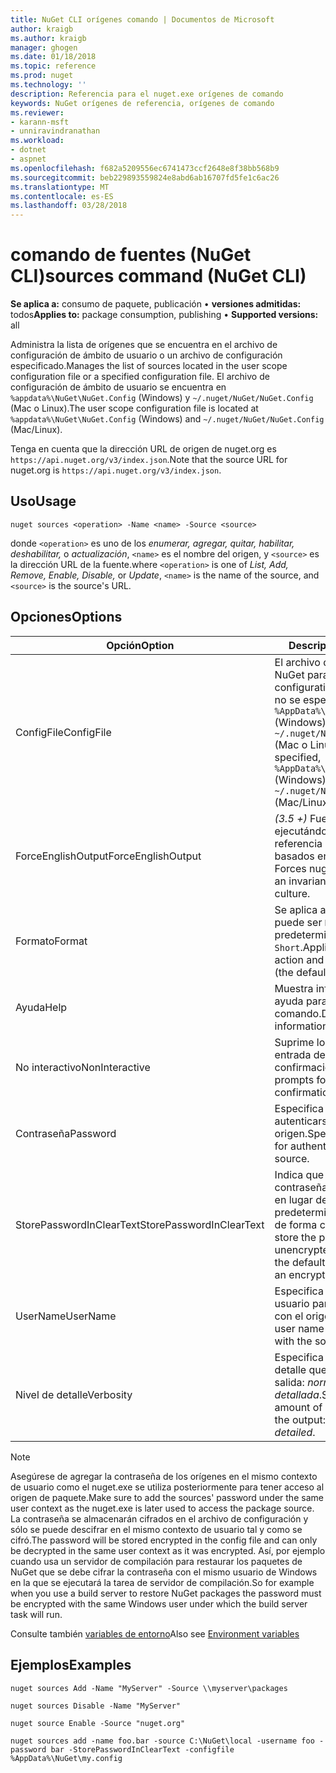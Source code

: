 ```yaml
---
title: NuGet CLI orígenes comando | Documentos de Microsoft
author: kraigb
ms.author: kraigb
manager: ghogen
ms.date: 01/18/2018
ms.topic: reference
ms.prod: nuget
ms.technology: ''
description: Referencia para el nuget.exe orígenes de comando
keywords: NuGet orígenes de referencia, orígenes de comando
ms.reviewer:
- karann-msft
- unniravindranathan
ms.workload:
- dotnet
- aspnet
ms.openlocfilehash: f682a5209556ec6741473ccf2648e8f38bb568b9
ms.sourcegitcommit: beb229893559824e8abd6ab16707fd5fe1c6ac26
ms.translationtype: MT
ms.contentlocale: es-ES
ms.lasthandoff: 03/28/2018
---
```

# <a name="sources-command-nuget-cli"></a><span data-ttu-id="0c35e-104">comando de fuentes (NuGet CLI)</span><span class="sxs-lookup"><span data-stu-id="0c35e-104">sources command (NuGet CLI)</span></span>

<span data-ttu-id="0c35e-105">**Se aplica a:** consumo de paquete, publicación &bullet; **versiones admitidas:** todos</span><span class="sxs-lookup"><span data-stu-id="0c35e-105">**Applies to:** package consumption, publishing &bullet; **Supported versions:** all</span></span>

<span data-ttu-id="0c35e-106">Administra la lista de orígenes que se encuentra en el archivo de configuración de ámbito de usuario o un archivo de configuración especificado.</span><span class="sxs-lookup"><span data-stu-id="0c35e-106">Manages the list of sources located in the user scope configuration file or a specified configuration file.</span></span> <span data-ttu-id="0c35e-107">El archivo de configuración de ámbito de usuario se encuentra en `%appdata%\NuGet\NuGet.Config` (Windows) y `~/.nuget/NuGet/NuGet.Config` (Mac o Linux).</span><span class="sxs-lookup"><span data-stu-id="0c35e-107">The user scope configuration file is located at `%appdata%\NuGet\NuGet.Config` (Windows) and `~/.nuget/NuGet/NuGet.Config` (Mac/Linux).</span></span>

<span data-ttu-id="0c35e-108">Tenga en cuenta que la dirección URL de origen de nuget.org es `https://api.nuget.org/v3/index.json`.</span><span class="sxs-lookup"><span data-stu-id="0c35e-108">Note that the source URL for nuget.org is `https://api.nuget.org/v3/index.json`.</span></span>

## <a name="usage"></a><span data-ttu-id="0c35e-109">Uso</span><span class="sxs-lookup"><span data-stu-id="0c35e-109">Usage</span></span>

```cli
nuget sources <operation> -Name <name> -Source <source>
```

<span data-ttu-id="0c35e-110">donde `<operation>` es uno de los *enumerar, agregar, quitar, habilitar, deshabilitar,* o *actualización*, `<name>` es el nombre del origen, y `<source>` es la dirección URL de la fuente.</span><span class="sxs-lookup"><span data-stu-id="0c35e-110">where `<operation>` is one of *List, Add, Remove, Enable, Disable,* or *Update*, `<name>` is the name of the source, and `<source>` is the source's URL.</span></span>

## <a name="options"></a><span data-ttu-id="0c35e-111">Opciones</span><span class="sxs-lookup"><span data-stu-id="0c35e-111">Options</span></span>

| <span data-ttu-id="0c35e-112">Opción</span><span class="sxs-lookup"><span data-stu-id="0c35e-112">Option</span></span> | <span data-ttu-id="0c35e-113">Descripción</span><span class="sxs-lookup"><span data-stu-id="0c35e-113">Description</span></span> |
| --- | --- |
| <span data-ttu-id="0c35e-114">ConfigFile</span><span class="sxs-lookup"><span data-stu-id="0c35e-114">ConfigFile</span></span> | <span data-ttu-id="0c35e-115">El archivo de configuración de NuGet para aplicar.</span><span class="sxs-lookup"><span data-stu-id="0c35e-115">The NuGet configuration file to apply.</span></span> <span data-ttu-id="0c35e-116">Si no se especifica, `%AppData%\NuGet\NuGet.Config` (Windows) o `~/.nuget/NuGet/NuGet.Config` (Mac o Linux) se utiliza.</span><span class="sxs-lookup"><span data-stu-id="0c35e-116">If not specified, `%AppData%\NuGet\NuGet.Config` (Windows) or `~/.nuget/NuGet/NuGet.Config` (Mac/Linux) is used.</span></span>|
| <span data-ttu-id="0c35e-117">ForceEnglishOutput</span><span class="sxs-lookup"><span data-stu-id="0c35e-117">ForceEnglishOutput</span></span> | <span data-ttu-id="0c35e-118">*(3.5 +)*  Fuerza nuget.exe ejecutándose con una referencia cultural invariable, basados en el inglés.</span><span class="sxs-lookup"><span data-stu-id="0c35e-118">*(3.5+)* Forces nuget.exe to run using an invariant, English-based culture.</span></span> |
| <span data-ttu-id="0c35e-119">Formato</span><span class="sxs-lookup"><span data-stu-id="0c35e-119">Format</span></span> | <span data-ttu-id="0c35e-120">Se aplica a la `list` acción y puede ser `Detailed` (valor predeterminado) o `Short`.</span><span class="sxs-lookup"><span data-stu-id="0c35e-120">Applies to the `list` action and can be `Detailed` (the default) or `Short`.</span></span> |
| <span data-ttu-id="0c35e-121">Ayuda</span><span class="sxs-lookup"><span data-stu-id="0c35e-121">Help</span></span> | <span data-ttu-id="0c35e-122">Muestra información de ayuda para el comando.</span><span class="sxs-lookup"><span data-stu-id="0c35e-122">Displays help information for the command.</span></span> |
| <span data-ttu-id="0c35e-123">No interactivo</span><span class="sxs-lookup"><span data-stu-id="0c35e-123">NonInteractive</span></span> | <span data-ttu-id="0c35e-124">Suprime los mensajes para la entrada de usuario o confirmaciones.</span><span class="sxs-lookup"><span data-stu-id="0c35e-124">Suppresses prompts for user input or confirmations.</span></span> |
| <span data-ttu-id="0c35e-125">Contraseña</span><span class="sxs-lookup"><span data-stu-id="0c35e-125">Password</span></span> | <span data-ttu-id="0c35e-126">Especifica la contraseña para autenticarse con el origen.</span><span class="sxs-lookup"><span data-stu-id="0c35e-126">Specifies the password for authenticating with the source.</span></span> |
| <span data-ttu-id="0c35e-127">StorePasswordInClearText</span><span class="sxs-lookup"><span data-stu-id="0c35e-127">StorePasswordInClearText</span></span> | <span data-ttu-id="0c35e-128">Indica que se guarde la contraseña en texto sin cifrar en lugar del comportamiento predeterminado de almacenar de forma cifrada.</span><span class="sxs-lookup"><span data-stu-id="0c35e-128">Indicates to store the password in unencrypted text instead of the default behavior of storing an encrypted form.</span></span> |
| <span data-ttu-id="0c35e-129">UserName</span><span class="sxs-lookup"><span data-stu-id="0c35e-129">UserName</span></span> | <span data-ttu-id="0c35e-130">Especifica el nombre de usuario para la autenticación con el origen.</span><span class="sxs-lookup"><span data-stu-id="0c35e-130">Specifies the user name for authenticating with the source.</span></span> |
| <span data-ttu-id="0c35e-131">Nivel de detalle</span><span class="sxs-lookup"><span data-stu-id="0c35e-131">Verbosity</span></span> | <span data-ttu-id="0c35e-132">Especifica la cantidad de detalle que se muestra en la salida: *normal*, *quiet*, *detallada*.</span><span class="sxs-lookup"><span data-stu-id="0c35e-132">Specifies the amount of detail displayed in the output: *normal*, *quiet*, *detailed*.</span></span> |

> [!Note]
> <span data-ttu-id="0c35e-133">Asegúrese de agregar la contraseña de los orígenes en el mismo contexto de usuario como el nuget.exe se utiliza posteriormente para tener acceso al origen de paquete.</span><span class="sxs-lookup"><span data-stu-id="0c35e-133">Make sure to add the sources' password under the same user context as the nuget.exe is later used to access the package source.</span></span> <span data-ttu-id="0c35e-134">La contraseña se almacenarán cifrados en el archivo de configuración y sólo se puede descifrar en el mismo contexto de usuario tal y como se cifró.</span><span class="sxs-lookup"><span data-stu-id="0c35e-134">The password will be stored encrypted in the config file and can only be decrypted in the same user context as it was encrypted.</span></span> <span data-ttu-id="0c35e-135">Así, por ejemplo cuando usa un servidor de compilación para restaurar los paquetes de NuGet que se debe cifrar la contraseña con el mismo usuario de Windows en la que se ejecutará la tarea de servidor de compilación.</span><span class="sxs-lookup"><span data-stu-id="0c35e-135">So for example when you use a build server to restore NuGet packages the password must be encrypted with the same Windows user under which  the build server task will run.</span></span>

<span data-ttu-id="0c35e-136">Consulte también [variables de entorno](cli-ref-environment-variables.md)</span><span class="sxs-lookup"><span data-stu-id="0c35e-136">Also see [Environment variables](cli-ref-environment-variables.md)</span></span>

## <a name="examples"></a><span data-ttu-id="0c35e-137">Ejemplos</span><span class="sxs-lookup"><span data-stu-id="0c35e-137">Examples</span></span>

```cli
nuget sources Add -Name "MyServer" -Source \\myserver\packages

nuget sources Disable -Name "MyServer"

nuget source Enable -Source "nuget.org"

nuget sources add -name foo.bar -source C:\NuGet\local -username foo -password bar -StorePasswordInClearText -configfile %AppData%\NuGet\my.config
```
